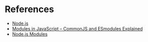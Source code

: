 # References

- [Node.js](https://nodejs.org/en)
- [Modules in JavaScript – CommonJS and ESmodules Explained](https://www.freecodecamp.org/news/modules-in-javascript/)
- [Node.js Modules](https://www.w3schools.com/nodejs/nodejs_modules.asp)
